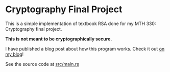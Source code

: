 # Cryptography Final Project

This is a simple implementation of textbook RSA done for my MTH 330: Cryptography final project.

**This is not meant to be cryptographically secure.**

I have published a blog post about how this program works. Check it out [on my blog](https://codegito.xyz/2021/12/05/cryptography-final-project)!

See the source code at [src/main.rs](src/main.rs)
